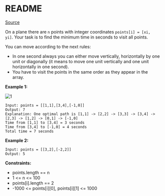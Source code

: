 # README #

[Source](https://leetcode.com/problems/minimum-time-visiting-all-points/)

On a plane there are `n` points with integer coordinates `points[i] = [xi, yi]`. Your task is to find the minimum time in seconds to visit all points.

You can move according to the next rules:

+ In one second always you can either move vertically, horizontally by one unit or diagonally (it means to move one unit vertically and one unit horizontally in one second).
+ You have to visit the points in the same order as they appear in the array.

**Example 1:**

![1](https://assets.leetcode.com/uploads/2019/11/14/1626_example_1.PNG)

```
Input: points = [[1,1],[3,4],[-1,0]]
Output: 7
Explanation: One optimal path is [1,1] -> [2,2] -> [3,3] -> [3,4] -> [2,3] -> [1,2] -> [0,1] -> [-1,0]   
Time from [1,1] to [3,4] = 3 seconds 
Time from [3,4] to [-1,0] = 4 seconds
Total time = 7 seconds
```

**Example 2:**

```
Input: points = [[3,2],[-2,2]]
Output: 5
```

**Constraints:**

+ points.length == n
+ 1 <= n <= 100
+ points[i].length == 2
+ -1000 <= points[i][0], points[i][1] <= 1000
